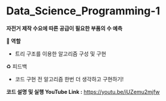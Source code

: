 # Data_Science_Programming-1

**자전거 제작 수요에 따른 공급이 필요한 부품의 수 예측**

**🧑 역할**

- 트리 구조를 이용한 알고리즘 구성 및 구현

♻️ 피드백

- 코드 구현 전 알고리즘 한번 더 생각하고 구현하기!

**코드 설명 및 실행 YouTube Link :** 
https://youtu.be/iUZemu2mjfw
